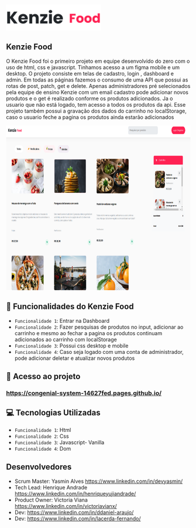 <img src="src/img/Group1075.svg"  alt="logo Kenzie Food" height="70px"/>

## Kenzie Food

O Kenzie Food foi o primeiro projeto em equipe desenvolvido do zero com o uso de html, css e javascript. Tinhamos acesso a um figma mobile e um desktop. O projeto consiste em telas de cadastro, login , dashboard e admin. Em todas as páginas fazemos o consumo de uma API que possui as rotas de post, patch, get e delete. Apenas administradores pré selecionados pela equipe de ensino Kenzie com um email cadastro pode adicionar novos produtos e o get é realizado conforme os produtos adicionados. Ja o usuario que não está logado, tem acesso a todos os produtos da api. Esse projeto também possui a gravação dos dados do carrinho no localStorage, caso o usuario feche a pagina os produtos ainda estarão adicionados

<img src="src/img/funcionamento.png"  alt="logo Kenzie Food" height="450px" width="100%">

## :hammer: Funcionalidades do Kenzie Food

-   `Funcionalidade 1`: Entrar na Dashboard
-   `Funcionalidade 2`: Fazer pesquisas de produtos no input, adicionar ao carrinho e mesmo ao fechar a pagina os produtos continuam adicionados ao carrinho com localStorage
-   `Funcionalidade 3`: Possui css desktop e mobile
-   `Funcionalidade 4`: Caso seja logado com uma conta de administrador, pode adicionar deletar e atualizar novos produtos

## 📁 Acesso ao projeto

### https://congenial-system-14627fed.pages.github.io/

## 💻 Tecnologias Utilizadas

-   `Funcionalidade 1`: Html
-   `Funcionalidade 2`: Css
-   `Funcionalidade 3`: Javascript- Vanilla
-   `Funcionalidade 4`: Dom

## Desenvolvedores

-   Scrum Master: Yasmin Alves https://www.linkedin.com/in/devyasmin/
-   Tech Lead: Henrique Andrade https://www.linkedin.com/in/henriqueyujiandrade/
-   Product Owner: Victoria Viana https://www.linkedin.com/in/victoriavianx/
-   Dev: https://www.linkedin.com/in/ddaniel-araujo/
-   Dev: https://www.linkedin.com/in/lacerda-fernando/
